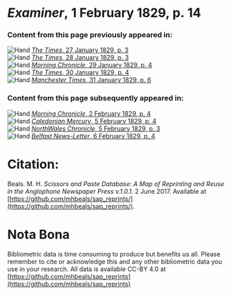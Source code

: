 # *Examiner*, 1 February 1829, p. 14  
  
### Content from this page previously appeared in:  
![Hand](http://scissorsandpaste.net/wp-content/uploads/2017/06/smallhandpointer.png) [*The Times*, 27 January 1829, p. 3](https://mhbeals.github.io/sap_html/The-Times/The-Times-27-January-1829-p-3)  
![Hand](http://scissorsandpaste.net/wp-content/uploads/2017/06/smallhandpointer.png) [*The Times*, 28 January 1829, p. 3](https://mhbeals.github.io/sap_html/The-Times/The-Times-28-January-1829-p-3)  
![Hand](http://scissorsandpaste.net/wp-content/uploads/2017/06/smallhandpointer.png) [*Morning Chronicle*, 29 January 1829, p. 4](https://mhbeals.github.io/sap_html/Morning-Chronicle/Morning-Chronicle-29-January-1829-p-4)  
![Hand](http://scissorsandpaste.net/wp-content/uploads/2017/06/smallhandpointer.png) [*The Times*, 30 January 1829, p. 4](https://mhbeals.github.io/sap_html/The-Times/The-Times-30-January-1829-p-4)  
![Hand](http://scissorsandpaste.net/wp-content/uploads/2017/06/smallhandpointer.png) [*Manchester Times*, 31 January 1829, p. 6](https://mhbeals.github.io/sap_html/Manchester-Times/Manchester-Times-31-January-1829-p-6)  
  
### Content from this page subsequently appeared in:  
![Hand](http://scissorsandpaste.net/wp-content/uploads/2017/06/smallhandpointer.png) [*Morning Chronicle*, 2 February 1829, p. 4](https://mhbeals.github.io/sap_html/Morning-Chronicle/Morning-Chronicle-2-February-1829-p-4)  
![Hand](http://scissorsandpaste.net/wp-content/uploads/2017/06/smallhandpointer.png) [*Caledonian Mercury*, 5 February 1829, p. 4](https://mhbeals.github.io/sap_html/Caledonian-Mercury/Caledonian-Mercury-5-February-1829-p-4)  
![Hand](http://scissorsandpaste.net/wp-content/uploads/2017/06/smallhandpointer.png) [*NorthWales Chronicle*, 5 February 1829, p. 3](https://mhbeals.github.io/sap_html/NorthWales-Chronicle/NorthWales-Chronicle-5-February-1829-p-3)  
![Hand](http://scissorsandpaste.net/wp-content/uploads/2017/06/smallhandpointer.png) [*Belfast News-Letter*, 6 February 1829, p. 4](https://mhbeals.github.io/sap_html/Belfast-News-Letter/Belfast-News-Letter-6-February-1829-p-4)  


# Citation: 

Beals. M. H. *Scissors and Paste Database: A Map of Reprinting and Reuse in the Anglophone Newspaper Press v.1.0.1.* 2 June 2017. Available at [https://github.com/mhbeals/sap_reprints/](https://github.com/mhbeals/sap_reprints/). 

# Nota Bona

Bibliometric data is time consuming to produce but benefits us all. Please remember to cite or acknowledge this and any other bibliometric data you use in your research. All data is available CC-BY 4.0 at [https://github.com/mhbeals/sap_reprints](https://github.com/mhbeals/sap_reprints)